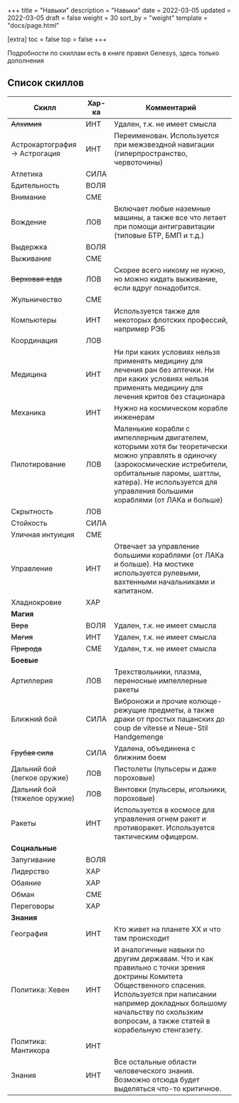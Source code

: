 +++
title = "Навыки"
description = "Навыки"
date = 2022-03-05
updated = 2022-03-05
draft = false
weight = 30
sort_by = "weight"
template = "docs/page.html"

[extra]
toc = false
top = false
+++

Подробности по скиллам есть в книге правил Genesys, здесь только дополнения
## Список скиллов

|Скилл|Хар-ка|Комментарий
|----|--|----|
|~~Алхимия~~| ИНТ|Удален, т.к. не имеет смысла|
|Астрокартография → Астрогация|ИНТ|Переименован. Используется при межзвездной навигации (гиперпространство, червоточины)|
|Атлетика|СИЛА|
|Бдительность|ВОЛЯ|
|Внимание|СМЕ|
|Вождение|ЛОВ|Включает любые наземные машины, а также все что летает при помощи антигравитации (типовые БТР, БМП и т.д.)
|Выдержка|ВОЛЯ|
|Выживание|СМЕ|
|~~Верховая езда~~|ЛОВ|Скорее всего никому не нужно, но можно кидать выживание, если вдруг понадобится.
|Жульничество|СМЕ|
|Компьютеры|ИНТ|Используется также для некоторых флотских профессий, например РЭБ
|Координация|ЛОВ|
|Медицина|ИНТ|Ни при каких условиях нельзя применять медицину для лечения ран без аптечки. Ни при каких условиях нельзя применять медицину для лечения критов без стационара
|Механика|ИНТ|Нужно на космическом корабле инженерам
|Пилотирование|ЛОВ|Маленькие корабли с импеллерным двигателем, которыми хотя бы теоретически можно управлять в одиночку (аэрокосмические истребители, орбитальные паромы, шаттлы, катера). Не используется для управления большими кораблями (от ЛАКа и больше)
|Скрытность|ЛОВ|
|Стойкость|СИЛА|
|Уличная интуиция|СМЕ|
|Управление|ИНТ|Отвечает за управление большими кораблями (от ЛАКа и больше). На мостике используется рулевыми, вахтенными начальниками и капитаном.
|Хладнокровие|ХАР|
|**Магия**||
|~~Вера~~|ВОЛЯ|Удален, т.к. не имеет смысла|
|~~Магия~~|ИНТ|Удален, т.к. не имеет смысла|
|~~Природа~~|СМЕ|Удален, т.к. не имеет смысла|
|**Боевые**||
|Артиллерия|ЛОВ|Трехствольники, плазма, переносные импеллерные ракеты|
|Ближний бой|СИЛА|Виброножи и прочие колюще-режущие предметы, а также драки от простых пацанских до coup de vitesse и Neue-Stil Handgemenge 
|~~Грубая сила~~|СИЛА|Удалена, объединена с ближним боем
|Дальний бой (легкое оружие)|ЛОВ|Пистолеты  (пульсеры и даже пороховые)
|Дальний бой (тяжелое оружие)|ЛОВ|Винтовки (пульсеры, игольники, пороховые)
|Ракеты|ИНТ|Используется в космосе для управления огнем ракет и противоракет. Используется тактическим офицером.
|**Социальные**||
|Запугивание|ВОЛЯ|
|Лидерство|ХАР|
|Обаяние|ХАР|
|Обман|СМЕ
|Переговоры|ХАР|
|**Знания**||
|География|ИНТ|Кто живет на планете ХХ и что там происходит
|Политика: Хевен|ИНТ|И аналогичные навыки по другим державам. Что и как правильно с точки зрения доктрины Комитета Общественного спасения. Используется при написании например докладных большому начальству по скользким вопросам, а также статей в корабельную стенгазету.
|Политика: Мантикора|ИНТ|
|Знания|ИНТ|Все остальные области человеческого знания. Возможно отсюда будет выделяться что-то критичное.
